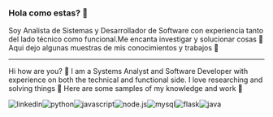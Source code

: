 ### Hola como estas? 👋
Soy Analista de Sistemas y Desarrollador de Software con experiencia tanto del lado técnico como funcional.Me encanta investigar y solucionar cosas 🤔
Aqui dejo algunas muestras de mis conocimientos y trabajos 📖

------------------------------------------------------------------
Hi how are you? 👋
I am a Systems Analyst and Software Developer with experience on both the technical and functional side. I love researching and solving things 🤔 Here are some samples of my knowledge and work 📖

![linkedin](https://img.shields.io/badge/LinkedIn-000000?style=for-the-badge&logo=LinkedIn&logoColor=white)![python](https://img.shields.io/badge/Python-000000?style=for-the-badge&logo=Python&logoColor=white)![javascript](https://img.shields.io/badge/JavaScript-000000?style=for-the-badge&logo=JavaScript&logoColor=white)![node.js](https://img.shields.io/badge/Node.js-000000?style=for-the-badge&logo=Node.js&logoColor=white)![mysql](https://img.shields.io/badge/MySQL-000000?style=for-the-badge&logo=MySQL&logoColor=white)![flask](https://img.shields.io/badge/Flask-000000?style=for-the-badge&logo=Flask&logoColor=white)![java](https://img.shields.io/badge/Java-000000?style=for-the-badge&logo=Java&logoColor=white)
<!--
**estebanferrari86/estebanferrari86** is a ✨ _special_ ✨ repository because its `README.md` (this file) appears on your GitHub profile.

Here are some ideas to get you started:


